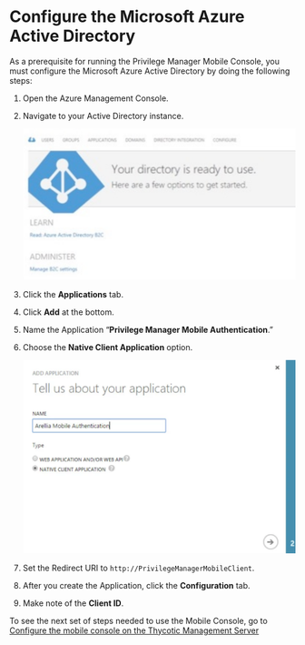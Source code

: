 [title]: # (Configure Microsoft Azure)
[tags]: # (mobile)
[priority]: # (15002)
# Configure the Microsoft Azure Active Directory

As a prerequisite for running the Privilege Manager Mobile Console, you must configure the Microsoft Azure Active Directory by doing the following steps:

1. Open the Azure Management Console.
1. Navigate to your Active Directory instance.

   ![Configure](images/config-1.png "Configure")
1. Click the __Applications__ tab.
1. Click __Add__ at the bottom.
1. Name the Application “__Privilege Manager Mobile Authentication__.”
1. Choose the __Native Client Application__ option.

   ![Configure](images/config-2.png "Configure")
1. Set the Redirect URI to `http://PrivilegeManagerMobileClient`.
1. After you create the Application, click the __Configuration__ tab.
1. Make note of the __Client ID__.

To see the next set of steps needed to use the Mobile Console, go to [Configure the mobile console on the Thycotic Management Server](cfg-console.md)

